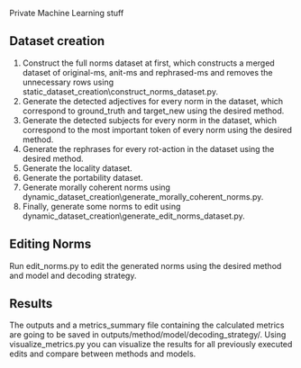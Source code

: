 Private Machine Learning stuff

## Dataset creation
1. Construct the full norms dataset at first, which constructs a merged dataset of original-ms, anit-ms and rephrased-ms and removes the unnecessary rows using static_dataset_creation\construct_norms_dataset.py.
2. Generate the detected adjectives for every norm in the dataset, which correspond to ground_truth and target_new using the desired method.
3. Generate the detected subjects for every norm in the dataset, which correspond to the most important token of every norm using the desired method.
4. Generate the rephrases for every rot-action in the dataset using the desired method.
5. Generate the locality dataset.
6. Generate the portability dataset.
7. Generate morally coherent norms using dynamic_dataset_creation\generate_morally_coherent_norms.py.
8. Finally, generate some norms to edit using dynamic_dataset_creation\generate_edit_norms_dataset.py.

## Editing Norms
Run edit_norms.py to edit the generated norms using the desired method and model and decoding strategy.

## Results
The outputs and a metrics_summary file containing the calculated metrics are going to be saved in outputs/method/model/decoding_strategy/.
Using visualize_metrics.py you can visualize the results for all previously executed edits and compare between methods and models.